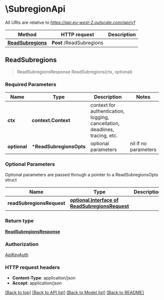 # \SubregionApi

All URIs are relative to *https://api.eu-west-2.outscale.com/api/v1*

Method | HTTP request | Description
------------- | ------------- | -------------
[**ReadSubregions**](SubregionApi.md#ReadSubregions) | **Post** /ReadSubregions | 



## ReadSubregions

> ReadSubregionsResponse ReadSubregions(ctx, optional)



### Required Parameters


Name | Type | Description  | Notes
------------- | ------------- | ------------- | -------------
**ctx** | **context.Context** | context for authentication, logging, cancellation, deadlines, tracing, etc.
 **optional** | ***ReadSubregionsOpts** | optional parameters | nil if no parameters

### Optional Parameters

Optional parameters are passed through a pointer to a ReadSubregionsOpts struct


Name | Type | Description  | Notes
------------- | ------------- | ------------- | -------------
 **readSubregionsRequest** | [**optional.Interface of ReadSubregionsRequest**](ReadSubregionsRequest.md)|  | 

### Return type

[**ReadSubregionsResponse**](ReadSubregionsResponse.md)

### Authorization

[ApiKeyAuth](../README.md#ApiKeyAuth)

### HTTP request headers

- **Content-Type**: application/json
- **Accept**: application/json

[[Back to top]](#) [[Back to API list]](../README.md#documentation-for-api-endpoints)
[[Back to Model list]](../README.md#documentation-for-models)
[[Back to README]](../README.md)

